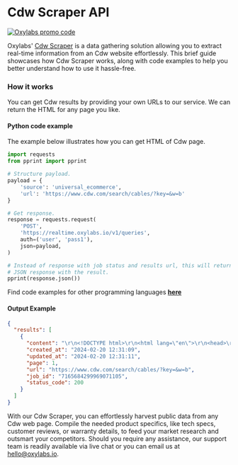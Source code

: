 # Cdw Scraper API

[![Oxylabs promo code](https://user-images.githubusercontent.com/129506779/250792357-8289e25e-9c36-4dc0-a5e2-2706db797bb5.png)](https://oxylabs.go2cloud.org/aff_c?offer_id=7&aff_id=877&url_id=112)

Oxylabs' [Cdw Scraper](https://oxylabs.io/products/scraper-api/ecommerce/cdw?utm_source=github&utm_medium=repositories&utm_campaign=product) is a data gathering solution allowing you to extract real-time information from an Cdw website effortlessly. This brief guide showcases how Cdw Scraper works, along with code examples to help you better understand how to use it hassle-free.

### How it works

You can get Cdw results by providing your own URLs to our service. We can return the HTML for any page you like.

#### Python code example

The example below illustrates how you can get HTML of Cdw page.

```python
import requests
from pprint import pprint

# Structure payload.
payload = {
    'source': 'universal_ecommerce',
    'url': 'https://www.cdw.com/search/cables/?key=&w=b'
}

# Get response.
response = requests.request(
    'POST',
    'https://realtime.oxylabs.io/v1/queries',
    auth=('user', 'pass1'),
    json=payload,
)

# Instead of response with job status and results url, this will return the
# JSON response with the result.
pprint(response.json())
```
Find code examples for other programming languages [**here**](https://github.com/oxylabs/cdw-scraper/tree/main/code%20examples)

#### Output Example
```json
{
  "results": [
    {
      "content": "\r\n<!DOCTYPE html>\r\n<html lang=\"en\">\r\n<head>\r\n    <meta content=\"text/html; charset=utf-8\" http-equiv ... </html>",
      "created_at": "2024-02-20 12:31:09",
      "updated_at": "2024-02-20 12:31:11",
      "page": 1,
      "url": "https://www.cdw.com/search/cables/?key=&w=b",
      "job_id": "7165684299969071105",
      "status_code": 200
    }
  ]
}
```
With our Cdw Scraper, you can effortlessly harvest public data from any Cdw web page. Compile the needed product specifics, like tech specs, customer reviews, or warranty details, to feed your market research and outsmart your competitors. Should you require any assistance, our support team is readily available via live chat or you can email us at hello@oxylabs.io.